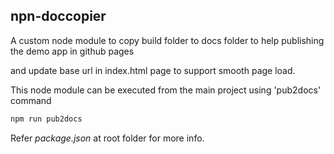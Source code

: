 ## npn-doccopier 
A custom node module to copy build folder to docs folder to help publishing the demo app in github pages

and update base url in index.html page to support smooth page load.

This node module can be executed from the main project using 'pub2docs' command

```sh
npm run pub2docs
```

Refer _package.json_ at root folder for more info.
